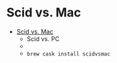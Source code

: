 # Scid vs. Mac
- [Scid vs. Mac](https://scidvspc.sourceforge.io/)
  -  Scid vs. PC
  - 
  - `brew cask install scidvsmac`
